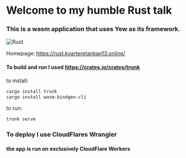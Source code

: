 # Welcome to my humble Rust talk

### This is a wasm application that uses Yew as its framework. 

![Rust](https://github.com/Herlix/AnkanRust/workflows/Rust/badge.svg)

Homepage: https://rust.kvarteretankan13.online/ 

#### To build and run I used https://crates.io/crates/trunk
to install: 
```bash
cargo install trunk
cargo install wasm-bindgen-cli
```
to run: 
```bash
trunk serve
```


### To deploy I use CloudFlares Wrangler 
#### the app is run on exclusively CloudFlare Workers